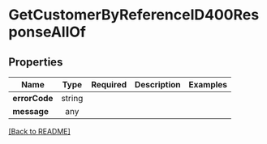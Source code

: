# GetCustomerByReferenceID400ResponseAllOf



## Properties

| Name | Type | Required | Description | Examples |
|------------|:-------------:|:-------------:|-------------|:-------------:|
| **errorCode** |string |  |  | | |
| **message** |any |  |  | | |



[[Back to README]](../../README.md)